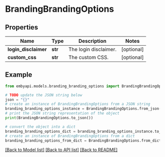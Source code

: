 # BrandingBrandingOptions


## Properties

Name | Type | Description | Notes
------------ | ------------- | ------------- | -------------
**login_disclaimer** | **str** | The login disclaimer. | [optional] 
**custom_css** | **str** | The custom CSS. | [optional] 

## Example

```python
from embyapi.models.branding_branding_options import BrandingBrandingOptions

# TODO update the JSON string below
json = "{}"
# create an instance of BrandingBrandingOptions from a JSON string
branding_branding_options_instance = BrandingBrandingOptions.from_json(json)
# print the JSON string representation of the object
print(BrandingBrandingOptions.to_json())

# convert the object into a dict
branding_branding_options_dict = branding_branding_options_instance.to_dict()
# create an instance of BrandingBrandingOptions from a dict
branding_branding_options_from_dict = BrandingBrandingOptions.from_dict(branding_branding_options_dict)
```
[[Back to Model list]](../README.md#documentation-for-models) [[Back to API list]](../README.md#documentation-for-api-endpoints) [[Back to README]](../README.md)


